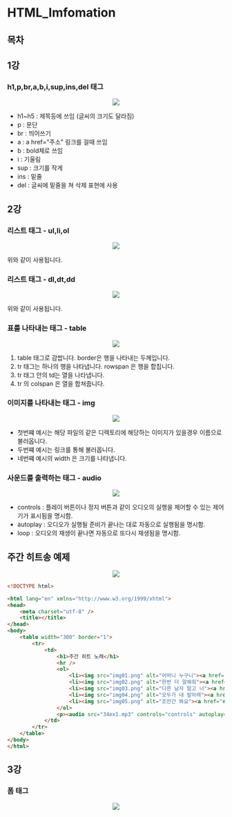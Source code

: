 # HTML_Imfomation

## 목차


## 1강
### h1,p,br,a,b,i,sup,ins,del 태그

<div align="center">
<img src = "https://user-images.githubusercontent.com/48902047/152688617-595e317c-a4d0-4e09-95aa-7fcc74ea1f84.png">
</div>

+ h1~h5 : 제목등에 쓰임 (글씨의 크기도 달라짐)
+ p : 문단
+ br : 띄어쓰기
+ a : a href="주소" 링크를 걸때 쓰임
+ b : bold체로 쓰임
+ i : 기울림
+ sup : 크기를 작게
+ ins : 밑줄
+ del : 글씨에 밑줄을 쳐 삭제 표현에 사용

## 2강
### 리스트 태그 - ul,li,ol

<div align="center">
<img src = "https://user-images.githubusercontent.com/48902047/152688877-8efc3a32-9c74-4306-9c58-4bf233d9e842.png">
</div>

위와 같이 사용됩니다.

### 리스트 태그 - dl,dt,dd

<div align="center">
<img src = "https://user-images.githubusercontent.com/48902047/152688953-b3974d1b-5071-4809-bd8e-39ea1bebcf81.png">
</div>

위와 같이 사용됩니다.

### 표를 나타내는 태그 - table

<div align="center">
<img src = "https://user-images.githubusercontent.com/48902047/152689028-9ddbdd69-217a-48ef-a95d-528581ead896.png">
</div>

1. table 태그로 감쌉니다. border은 행을 나타내는 두께입니다.
2. tr 태그는 하나의 행을 나타냅니다. rowspan 은 행을 합칩니다.
3. tr 태그 안의 td는 열을 나타냅니다.
4. tr 의 colspan 은 열을 합쳐줍니다.

### 이미지를 나타내는 태그 - img

<div align="center">
<img src = "https://user-images.githubusercontent.com/48902047/152689346-93f819d4-d95b-45e8-99f6-5b20987b5971.png">
</div>

+ 첫번쨰 예시는 해당 파일의 같은 디렉토리에 해당하는 이미지가 있을경우 이름으로 불러옵니다.
+ 두번쨰 예시는 링크를 통해 불러옵니다.
+ 네번쨰 예시의 width 은 크기를 나타냅니다.

### 사운드를 출력하는 태그 - audio

<div align="center">
<img src = "https://user-images.githubusercontent.com/48902047/152689557-b45fc220-c399-4a39-88ad-71ad017854cc.png">
</div>

+ controls : 플레이 버튼이나 정지 버튼과 같이 오디오의 실행을 제어할 수 있는 제어기가 표시됨을 명시함.
+ autoplay : 오디오가 실행될 준비가 끝나는 대로 자동으로 실행됨을 명시함.
+ loop : 오디오의 재생이 끝나면 자동으로 또다시 재생됨을 명시함.

## 주간 히트송 예제

<div align="center">
<img src = "https://user-images.githubusercontent.com/48902047/152689921-4ffa97ab-b23c-430a-91bd-e197c0c71716.png">
</div>

```HTML
<!DOCTYPE html>

<html lang="en" xmlns="http://www.w3.org/1999/xhtml">
<head>
    <meta charset="utf-8" />
    <title></title>
</head>
<body>
    <table width="300" border="1">
        <tr>
            <td>
                <h1>주간 히트 노래</h1>
                <hr />
                <ol>
                    <li><img src="img01.png" alt="어머니 누구니"><a href="#">어머니 누구니</a></li>
                    <li><img src="img02.png" alt="한번 더 말해줘"><a href="#">한번 더 말해줘</a></li>
                    <li><img src="img03.png" alt="다른 남자 말고 너"><a href="#">다른 남자 말고 너</a></li>
                    <li><img src="img04.png" alt="모두가 내 발아래"><a href="#">모두가 내 발아래</a></li>
                    <li><img src="img05.png" alt="조만간 봐요"><a href="#">조만간 봐요</a></li>
                </ol>
                <p><audio src="34ex1.mp3" controls="controls" autoplay="autoplay"></audio></p>
            </td>
        </tr>
    </table>
</body>
</html>
```

## 3강
### 폼 태그
<div align="center">
<img src = "https://user-images.githubusercontent.com/48902047/152690388-32c788fb-1ac6-4d96-a8e5-acea0624ec1b.png">
</div>







